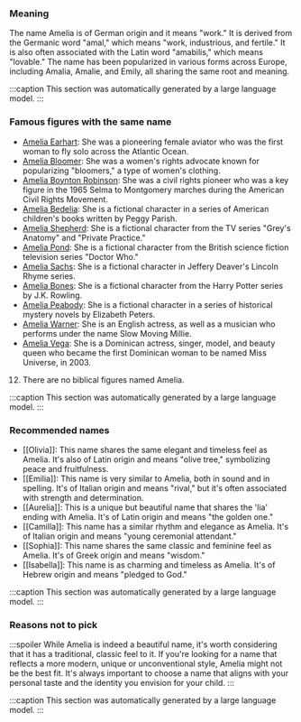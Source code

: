 ### Meaning
The name Amelia is of German origin and it means "work." It is derived from the Germanic word "amal," which means "work, industrious, and fertile." It is also often associated with the Latin word "amabilis," which means "lovable." The name has been popularized in various forms across Europe, including Amalia, Amalie, and Emily, all sharing the same root and meaning.

:::caption
This section was automatically generated by a large language model.
:::

### Famous figures with the same name
- [Amelia Earhart](https://en.wikipedia.org/wiki/Amelia_Earhart): She was a pioneering female aviator who was the first woman to fly solo across the Atlantic Ocean.
- [Amelia Bloomer](https://en.wikipedia.org/wiki/Amelia_Bloomer): She was a women's rights advocate known for popularizing "bloomers," a type of women's clothing.
- [Amelia Boynton Robinson](https://en.wikipedia.org/wiki/Amelia_Boynton_Robinson): She was a civil rights pioneer who was a key figure in the 1965 Selma to Montgomery marches during the American Civil Rights Movement.
- [Amelia Bedelia](https://en.wikipedia.org/wiki/Amelia_Bedelia): She is a fictional character in a series of American children's books written by Peggy Parish.
- [Amelia Shepherd](https://en.wikipedia.org/wiki/Amelia_Shepherd): She is a fictional character from the TV series "Grey's Anatomy" and "Private Practice."
- [Amelia Pond](https://en.wikipedia.org/wiki/Amelia_Pond): She is a fictional character from the British science fiction television series "Doctor Who."
- [Amelia Sachs](https://en.wikipedia.org/wiki/Amelia_Sachs): She is a fictional character in Jeffery Deaver's Lincoln Rhyme series.
- [Amelia Bones](https://en.wikipedia.org/wiki/Amelia_Bones): She is a fictional character from the Harry Potter series by J.K. Rowling.
- [Amelia Peabody](https://en.wikipedia.org/wiki/Amelia_Peabody): She is a fictional character in a series of historical mystery novels by Elizabeth Peters.
- [Amelia Warner](https://en.wikipedia.org/wiki/Amelia_Warner): She is an English actress, as well as a musician who performs under the name Slow Moving Millie.
- [Amelia Vega](https://en.wikipedia.org/wiki/Amelia_Vega): She is a Dominican actress, singer, model, and beauty queen who became the first Dominican woman to be named Miss Universe, in 2003.
12. There are no biblical figures named Amelia.

:::caption
This section was automatically generated by a large language model.
:::

### Recommended names
- [[Olivia]]: This name shares the same elegant and timeless feel as Amelia. It's also of Latin origin and means "olive tree," symbolizing peace and fruitfulness.
- [[Emilia]]: This name is very similar to Amelia, both in sound and in spelling. It's of Italian origin and means "rival," but it's often associated with strength and determination.
- [[Aurelia]]: This is a unique but beautiful name that shares the 'lia' ending with Amelia. It's of Latin origin and means "the golden one."
- [[Camilla]]: This name has a similar rhythm and elegance as Amelia. It's of Italian origin and means "young ceremonial attendant."
- [[Sophia]]: This name shares the same classic and feminine feel as Amelia. It's of Greek origin and means "wisdom."
- [[Isabella]]: This name is as charming and timeless as Amelia. It's of Hebrew origin and means "pledged to God."

:::caption
This section was automatically generated by a large language model.
:::

### Reasons not to pick
:::spoiler
While Amelia is indeed a beautiful name, it's worth considering that it has a traditional, classic feel to it. If you're looking for a name that reflects a more modern, unique or unconventional style, Amelia might not be the best fit. It's always important to choose a name that aligns with your personal taste and the identity you envision for your child.
:::

:::caption
This section was automatically generated by a large language model.
:::
